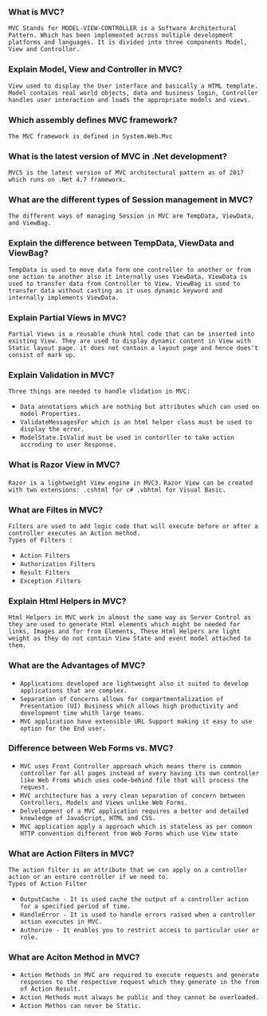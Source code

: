 ### What is MVC?
`MVC Stands for MODEL-VIEW-CONTROLLER is a Software Architectural Pattern. Which has been implemented across multiple development platforms and languages. It is divided into three components Model, View and Controller.`

### Explain Model, View and Controller in MVC?
`View used to display the User interface and basically a HTML template. Model contains real world objects, data and business login, Controller handles user interaction and loads the appropriate models and views.`

### Which assembly defines MVC framework?
`The MVC framework is defined in System.Web.Mvc`

### What is the latest version of MVC in .Net development?
`MVC5 is the latest version of MVC architectural pattern as of 2017 which runs on .Net 4.7 framework.`

### What are the different types of Session management in MVC?
`The different ways of managing Session in MVC are TempData, ViewData, and ViewBag.`

### Explain the difference between TempData, ViewData and ViewBag?
`TempData is used to move data form one controller to another or from one action to another also it internally uses ViewData. ViewData is used to transfer data from Controller to View. ViewBag is used to transfer data without casting as it uses dynamic keyword and internally implements ViewData.`

### Explain Partial Views in MVC?
`Partial Views is a reusable chunk html code that can be inserted into existing View. They are used to display dynamic content in View with Static layout page. it does not contain a layout page and hence does't consist of mark up.`

### Explain Validation in MVC?
`Three things are needed to handle vlidation in MVC:`
- `Data annotations which are nothing but attributes which can used on model Properties.`
- `ValidateMessagesFor which is an html helper class must be used to display the error.`
- `ModelState.IsValid must be used in contorller to take action accroding to user Response.`

### What is Razor View in MVC?
`Razor is a lightweight View engine in MVC3.`
`Razor View can be created with two extensions: .cshtml for c# .vbhtml for Visual Basic.`

### What are Filtes in MVC?
`Filters are used to add logic code that will execute before or after a controller executes an Action method.`</br>
`Types of Filters :`
- `Action Filters`
- `Authorization Filters`
- `Result Filters`
- `Exception Filters`

### Explain Html Helpers in MVC?
`Html Helpers in MVC work in almost the same way as Server Control as they are used to generate Html elements which might be needed for links, Images and for from Elements, These Html Helpers are light weight as they do not contain View State and event model attached to them.`

### What are the Advantages of MVC?
- `Applications developed are lightweight also it suited to develop applications that are complex.`
- `Separation of Concerns allows for compartmentalization of Presentation (UI) Business which allows high productivity and development time whith large teams.`
- `MVC application have extensible URL Support making it easy to use option for the End user.`

### Difference between Web Forms vs. MVC?
- `MVC uses Front Controller approach which means there is common controller for all pages instead of every having its own controller like Web Froms which uses code-behind file that will process the request.`
- `MVC architecture has a very clean separation of concern between Controllers, Models and Views unlike Web Forms.`
- `Delvelopment of a MVC application requires a better and detailed knowledge of JavaScript, HTML and CSS.`
- `MVC application apply a approach which is stateless as per common HTTP convention different from Web Forms which use View state`

### What are Action Filters in MVC?
`The action filter is an attribute that we can apply on a controller action or an entire controller if we need to.`</br>
`Types of Action Filter`
- `OutputCache - It is used cache the output of a controller action for a specified period of time.`
- `HandleError - It is used to handle errors raised when a controller action executes in MVC.`
- `Authorize - It enables you to restrict access to particular user or role.`

### What are Aciton Method in MVC?
- `Action Methods in MVC are required to execute requests and generate responses to the respective request which they generate in the from of Action Result.`</br>
- `Action Methods must always be public and they cannot be overloaded.`</br>
- `Action Methos can never be Static.`















